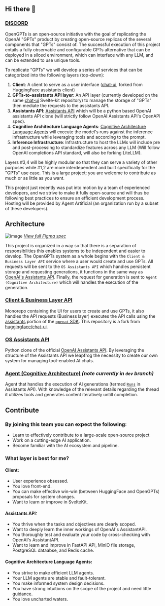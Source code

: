 ## Hi there 👋
### [DISCORD](https://discord.com/invite/K9hSNTTB)

OpenGPTs is an open-source initiative with the goal of replicating the OpenAI "GPTs" product by creating open-source replicas of the several components that "GPTs" consist of. The successful execution of this project entails a fully observable and configurable GPTs alternative that can be deployed in a siloed environment, which can interface with any LLM, and can be extended to use unique tools.

To replicate "GPTs" we will develop a series of services that can be categorized into the following layers (top-down):

1. **Client**: A client to serve as a user interface ([chat-ui](https://github.com/OpenGPTs-platform/chat-ui), forked from HuggingFace assistants client)
2. **GPTs-to-assistants API layer**: An API layer (currently developed on the same [chat-ui](https://github.com/OpenGPTs-platform/chat-ui) Svelte-kit repository) to manage the storage of "GPTs" then mediate the requests to the assistants API.
3. **Assistants API**: [Assistants API](https://github.com/OpenGPTs-platform/assistants-api) which will be a python based OpenAI assistants API clone (will strictly follow OpenAI Assistants API's OpenAPI spec).
4. **Cognitive Architecture Language Agents**: [Cognitive Architecture Language Agents](https://github.com/OpenGPTs-platform/agent_artificial_tools) will execute the model's runs against the inference infrastructure while leveraging tools and according to the prompt. 
5. **Inference Infrastructure**: Infrastructure to host the LLMs will include pre and post-processing to standardize features across any LLM (Will follow OpenAI completions API standard, will also be forking LiteLLM).

Layers #3,4 will be highly modular so that they can serve a variety of other purposes while #1,2 are more interdependent and built specifically for the "GPTs" use case.
This is a large project; you are welcome to contribute as much or as little as you want.

This project just recently was put into motion by a team of experienced developers, and we strive to make it fully open-source and will thus be following best practices to ensure an efficient development process. Hosting will be provided by Agent Artificial (an organization run by a subset of these developers).
## Architecture
![image](https://github.com/OpenGPTs-platform/.github/assets/37946988/30879977-3940-401f-81a8-2b5786b6364b)
[_View full Figma spec_](https://www.figma.com/file/RBobTMUNS6EtelpTDyYqnA/Open-GPTs?type=whiteboard&node-id=0%3A1&t=Ga2G6MUOUiNjqe3l-1)

This project is organized in a way so that there is a separation of responsibilities this enables systems to be independent and easier to develop. The OpenGPTs system as a whole begins with the `Client & Business Layer API` service where a user would create and use GPTs. All requests will be sent to the `OS Assistants API` which handles persistent storage and requesting generations, it functions in the same way as [OpenAI's Assistants API](https://platform.openai.com/docs/assistants/). Finally, the request for generation is sent to `Agent (Cognitive Architecture)` which will handles the execution of the generation.
### [Client & Business Layer API](https://github.com/OpenGPTs-platform/chat-ui)
Monorepo containing the UI for users to create and use GPTs, it also handles the API requests (Business layer) executes the API calls using the [assistants](https://platform.openai.com/docs/assistants) portion of the [`openai` SDK](https://platform.openai.com/docs/libraries/python-library). This repository is a fork from [huggingface/chat-ui](https://github.com/huggingface/chat-ui).
### [OS Assistants API](https://github.com/OpenGPTs-platform/assistants-api)
Python clone of the official [OpenAI Assistants API](https://platform.openai.com/docs/assistants). By leveraging the structure of the Assistants API we leapfrog the necessity to create our own system for managing tool-enabled AI chats.
### [Agent (Cognitive Architecture)](https://github.com/Bakobiibizo/HexAmerous/tree/dev) _(note currently in `dev` branch)_
Agent that handles the execution of AI generations (termed [`Runs`](https://platform.openai.com/docs/assistants/how-it-works/runs-and-run-steps) in Assistants API). With knowledge of the relevant details regarding the thread it utilizes tools and generates content iteratively untill completion.

## Contribute

### By joining this team you can expect the following:
- Learn to effectively contribute to a large-scale open-source project
- Work on a cutting-edge AI application.
- Become familiar with the AI ecosystem and pipeline.

### What layer is best for me?
#### Client:
- User experience obsessed.
- You love front-end.
- You can make effective win-win (between HuggingFace and OpenGPTs) proposals for system changes.
- Want to learn or improve in SvelteKit.
#### Assistants API:
- You thrive when the tasks and objectives are clearly scoped.
- Want to deeply learn the inner workings of OpenAI's AssistantAPI.
- You thoroughly test and evaluate your code by cross-checking with OpenAI's AssistantAPI.
- Want to learn and improve in FastAPI API, MinIO file storage, PostgreSQL dataabse, and Redis cache.
#### Cognitive Architecture Language Agents:
- You strive to make efficient LLM agents.
- Your LLM agents are stable and fault-tolerant. 
- You make informed system design decisions.
- You have strong intuitions on the scope of the project and need little guidance.
- You love uncharted waters.


